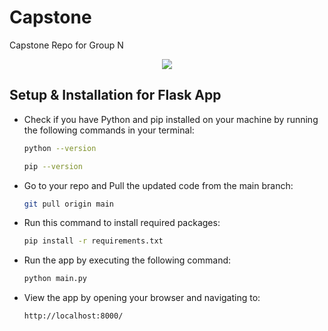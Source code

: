 # Capstone

Capstone Repo for Group N</h1>

<p align="center"><img align="center" src="app/static/images/hi.gif"></p>
<h2 align="left">Setup & Installation for Flask App</h2>
<ul>
  <li><p>Check if you have Python and pip installed on your machine by running the following commands in your terminal:</p>
     
```bash
python --version
```  

```bash
pip --version
```  
   </li>
  <li>Go to your repo and Pull the updated code from the main branch:</li>  

```bash
git pull origin main
```
  <li>Run this command to install required packages:</li>

```bash
pip install -r requirements.txt
```
  <li>Run the app by executing the following command:</li>

```bash
python main.py
```
  <li>View the app by opening your browser and navigating to:</li>
	<p></p>
	
 `http://localhost:8000/` 	
</ul>
    
   
